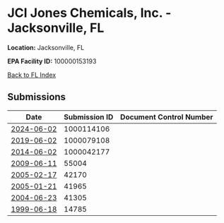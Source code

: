 # JCI Jones Chemicals, Inc. - Jacksonville, FL

**Location:** Jacksonville, FL

**EPA Facility ID:** 100000153193

[Back to FL Index](../../index.md)

## Submissions

| Date | Submission ID | Document Control Number |
|------|--------------|-------------------------|
| [2024-06-02](submissions/1000114106.md) | 1000114106 |  |
| [2019-06-02](submissions/1000079108.md) | 1000079108 |  |
| [2014-06-02](submissions/1000042177.md) | 1000042177 |  |
| [2009-06-11](submissions/55004.md) | 55004 |  |
| [2005-02-17](submissions/42170.md) | 42170 |  |
| [2005-01-21](submissions/41965.md) | 41965 |  |
| [2004-06-23](submissions/41305.md) | 41305 |  |
| [1999-06-18](submissions/14785.md) | 14785 |  |
